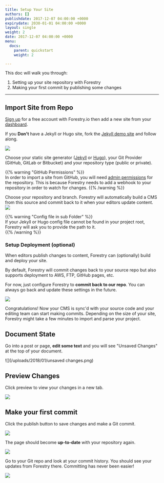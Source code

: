 ```yaml
---
title: Setup Your Site
authors: []
publishdate: 2017-12-07 04:00:00 +0000
expirydate: 2030-01-01 04:00:00 +0000
layout: single
weight: 2
date: 2017-12-07 04:00:00 +0000
menu:
  docs:
    parent: quickstart
    weight: 2

---
```

This doc will walk you through:

1. Setting up your site repository with Forestry
2. Making your first commit by publishing some changes

---

## Import Site from Repo

[Sign up](https://app.forestry.io/signup/) for a free account with Forestry.io then add a new site from your [dashboard](https://app.forestry.io/dashboard).

If you **Don't** have a Jekyll or Hugo site, fork the [Jekyll demo site](https://github.com/forestryio/belkirk-jekyll-demo) and follow along.

 <!-- <a href="" class="button small primary">Jekyll demo site</a> -->

<!--[product tour](/docs/welcome/tour/).-->

![](/uploads/2018/01/import-site.png)

Choose your static site generator ([Jekyll](http://jekyllrb.com/) or [Hugo](http://gohugo.io/)), your Git Provider (GitHub,  GitLab or Bitbucket) and your repository type (public or private).

{{% warning "GitHub Permissions" %}}  
In order to import a site from GitHub, you will need [admin permissions](https://help.github.com/articles/repository-permission-levels-for-an-organization/) for the repository. This is because Forestry needs to add a webhook to your repository in order to watch for changes.
{{% /warning %}}

Choose your repository and branch. Forestry will automatically build a CMS from this source and commit back to it when your editors update content.
![](/uploads/2018/01/forestry-io-choose-repository.png)

{{% warning "Config file in sub Folder" %}}  
If your Jekyll or Hugo config file cannot be found in your project root, Forestry will ask you to provide the path to it.  
{{% /warning %}}

### Setup Deployment (optional)

When editors publish changes to content, Forestry can (optionally) build and deploy your site.

By default, Forestry will commit changes back to your source repo but also supports deployment to AWS, FTP, GitHub pages, etc.

For now, just configure Forestry to **commit back to our repo**.  You can always go back and update these settings in the future.

![](/uploads/2018/01/forestry-io-deployment-setup.png)

Congratulations! Now your CMS is sync'd with your source code and your editing team can start making commits.  Depending on the size of your site, Forestry might take a few minutes to import and parse your project.

## Document State

Go into a post or page, **edit some text** and you will see "Unsaved Changes" at the top of your document.

![](/uploads/2018/01/unsaved changes.png)

## Preview Changes

Click preview to view your changes in a new tab.

![](/uploads/2018/01/preview.png)

## Make your first commit

Click the publish button to save changes and make a Git commit.

![](/uploads/2018/01/publish-button.png)

The page should become **up-to-date** with your repository again.

![](/uploads/2018/01/up-to-date.png)

Go to your Git repo and look at your commit history.  You should see your updates from Forestry there. Committing has never been easier!

![](/uploads/2018/01/commits-1.png)

